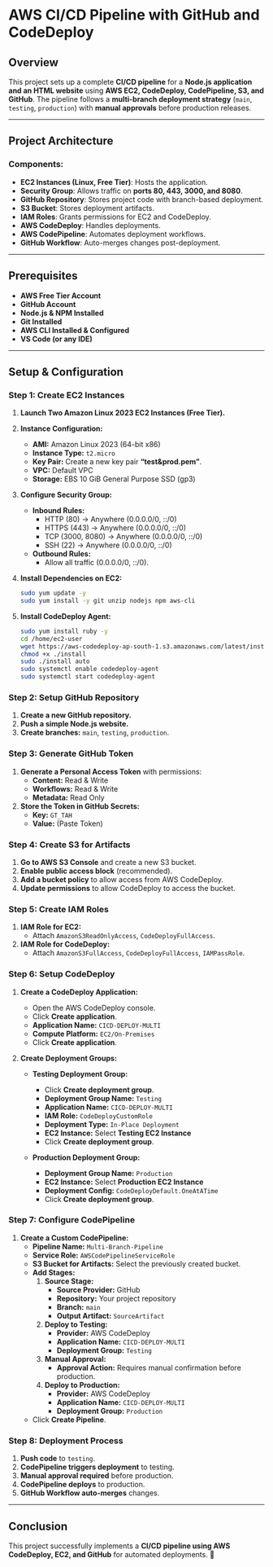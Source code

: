 # **AWS CI/CD Pipeline with GitHub and CodeDeploy**

## **Overview**
This project sets up a complete **CI/CD pipeline** for a **Node.js application and an HTML website** using **AWS EC2, CodeDeploy, CodePipeline, S3, and GitHub**. The pipeline follows a **multi-branch deployment strategy** (`main`, `testing`, `production`) with **manual approvals** before production releases.

---
## **Project Architecture**

### **Components:**
- **EC2 Instances (Linux, Free Tier)**: Hosts the application.
- **Security Group**: Allows traffic on **ports 80, 443, 3000, and 8080**.
- **GitHub Repository**: Stores project code with branch-based deployment.
- **S3 Bucket**: Stores deployment artifacts.
- **IAM Roles**: Grants permissions for EC2 and CodeDeploy.
- **AWS CodeDeploy**: Handles deployments.
- **AWS CodePipeline**: Automates deployment workflows.
- **GitHub Workflow**: Auto-merges changes post-deployment.

---
## **Prerequisites**
- **AWS Free Tier Account**
- **GitHub Account**
- **Node.js & NPM Installed**
- **Git Installed**
- **AWS CLI Installed & Configured**
- **VS Code (or any IDE)**

---
## **Setup & Configuration**

### **Step 1: Create EC2 Instances**
1. **Launch Two Amazon Linux 2023 EC2 Instances (Free Tier).**
2. **Instance Configuration:**
   - **AMI:** Amazon Linux 2023 (64-bit x86)
   - **Instance Type:** `t2.micro`
   - **Key Pair:** Create a new key pair **“test&prod.pem”**.
   - **VPC:** Default VPC
   - **Storage:** EBS 10 GiB General Purpose SSD (gp3)

3. **Configure Security Group:**
   - **Inbound Rules:**
     - HTTP (80) → Anywhere (0.0.0.0/0, ::/0)
     - HTTPS (443) → Anywhere (0.0.0.0/0, ::/0)
     - TCP (3000, 8080) → Anywhere (0.0.0.0/0, ::/0)
     - SSH (22) → Anywhere (0.0.0.0/0, ::/0)
   - **Outbound Rules:**
     - Allow all traffic (0.0.0.0/0, ::/0).

4. **Install Dependencies on EC2:**
   ```bash
   sudo yum update -y
   sudo yum install -y git unzip nodejs npm aws-cli
   ```

5. **Install CodeDeploy Agent:**
   ```bash
   sudo yum install ruby -y
   cd /home/ec2-user
   wget https://aws-codedeploy-ap-south-1.s3.amazonaws.com/latest/install
   chmod +x ./install
   sudo ./install auto
   sudo systemctl enable codedeploy-agent
   sudo systemctl start codedeploy-agent
   ```

### **Step 2: Setup GitHub Repository**
1. **Create a new GitHub repository.**
2. **Push a simple Node.js website.**
3. **Create branches:** `main`, `testing`, `production`.

### **Step 3: Generate GitHub Token**
1. **Generate a Personal Access Token** with permissions:
   - **Content:** Read & Write
   - **Workflows:** Read & Write
   - **Metadata:** Read Only
2. **Store the Token in GitHub Secrets:**
   - **Key:** `GT_TAH`
   - **Value:** (Paste Token)

### **Step 4: Create S3 for Artifacts**
1. **Go to AWS S3 Console** and create a new S3 bucket.
2. **Enable public access block** (recommended).
3. **Add a bucket policy** to allow access from AWS CodeDeploy.
4. **Update permissions** to allow CodeDeploy to access the bucket.

### **Step 5: Create IAM Roles**
1. **IAM Role for EC2:**
   - Attach `AmazonS3ReadOnlyAccess`, `CodeDeployFullAccess`.
2. **IAM Role for CodeDeploy:**
   - Attach `AmazonS3FullAccess`, `CodeDeployFullAccess`, `IAMPassRole`.

### **Step 6: Setup CodeDeploy**
1. **Create a CodeDeploy Application:**
   - Open the AWS CodeDeploy console.
   - Click **Create application**.
   - **Application Name:** `CICD-DEPLOY-MULTI`
   - **Compute Platform:** `EC2/On-Premises`
   - Click **Create application**.

2. **Create Deployment Groups:**
   - **Testing Deployment Group:**
     - Click **Create deployment group**.
     - **Deployment Group Name:** `Testing`
     - **Application Name:** `CICD-DEPLOY-MULTI`
     - **IAM Role:** `CodeDeployCustomRole`
     - **Deployment Type:** `In-Place Deployment`
     - **EC2 Instance:** Select **Testing EC2 Instance**
     - Click **Create deployment group**.
   
   - **Production Deployment Group:**
     - **Deployment Group Name:** `Production`
     - **EC2 Instance:** Select **Production EC2 Instance**
     - **Deployment Config:** `CodeDeployDefault.OneAtATime`
     - Click **Create deployment group**.

### **Step 7: Configure CodePipeline**
1. **Create a Custom CodePipeline:**
   - **Pipeline Name:** `Multi-Branch-Pipeline`
   - **Service Role:** `AWSCodePipelineServiceRole`
   - **S3 Bucket for Artifacts:** Select the previously created bucket.
   - **Add Stages:**
     1. **Source Stage:**
        - **Source Provider:** GitHub
        - **Repository:** Your project repository
        - **Branch:** `main`
        - **Output Artifact:** `SourceArtifact`
     2. **Deploy to Testing:**
        - **Provider:** AWS CodeDeploy
        - **Application Name:** `CICD-DEPLOY-MULTI`
        - **Deployment Group:** `Testing`
     3. **Manual Approval:**
        - **Approval Action:** Requires manual confirmation before production.
     4. **Deploy to Production:**
        - **Provider:** AWS CodeDeploy
        - **Application Name:** `CICD-DEPLOY-MULTI`
        - **Deployment Group:** `Production`
   - Click **Create Pipeline**.

### **Step 8: Deployment Process**
1. **Push code** to `testing`.
2. **CodePipeline triggers deployment** to testing.
3. **Manual approval required** before production.
4. **CodePipeline deploys** to production.
5. **GitHub Workflow auto-merges** changes.

---
## **Conclusion**
This project successfully implements a **CI/CD pipeline using AWS CodeDeploy, EC2, and GitHub** for automated deployments. 🚀

